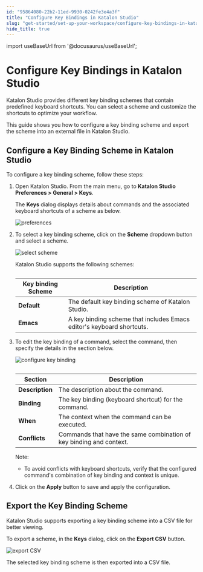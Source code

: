```yaml
---
id: "95864080-22b2-11ed-9930-0242fe3e4a3f"
title: "Configure Key Bindings in Katalon Studio"
slug: "get-started/set-up-your-workspace/configure-key-bindings-in-katalon-studio"
hide_title: true
---
```

import useBaseUrl from '@docusaurus/useBaseUrl';


# <a id="id" class="anchor_top_offset"/><a id="ariaid-title1" class="anchor_top_offset"/>Configure Key Bindings in <span xmlns="http://www.w3.org/1999/xhtml" className="ph">Katalon Studio</span> 

<p xmlns="http://www.w3.org/1999/xhtml" className="p"><span className="ph">Katalon Studio</span> provides different key binding schemes that   contain predefined keyboard shortcuts. You can select a scheme and   customize the shortcuts to optimize your workflow.</p> 
<p xmlns="http://www.w3.org/1999/xhtml" className="p">This guide shows you how to configure a key binding scheme and   export the scheme into an external file in <span className="ph">Katalon Studio</span>.</p> 

## <a id="id_1" class="anchor_top_offset"/>Configure a Key Binding Scheme in <span xmlns="http://www.w3.org/1999/xhtml" className="ph">Katalon Studio</span> 

<p xmlns="http://www.w3.org/1999/xhtml" className="p">To configure a key binding scheme, follow these steps:</p> 
<ol xmlns="http://www.w3.org/1999/xhtml" className="ol"><li className="li">     <p className="p">Open <span className="ph">Katalon Studio</span>. From the main menu, go to <strong className="ph b"><span className="ph">Katalon Studio</span> Preferences &gt; General &gt; Keys</strong>.</p>     <p className="p">The <strong className="ph b">Keys</strong> dialog displays details about commands and the associated keyboard shortcuts of a scheme as below.</p>     <p className="p"> <img className="image" width={800} src={useBaseUrl("/02d083a0-28d8-11ed-9930-0242fe3e4a3f.png")} alt="preferences" /></p>   </li><li className="li">     <p className="p">To select a key binding scheme, click on the <strong className="ph b">Scheme</strong> dropdown button and select a scheme.</p>     <p className="p"> <img className="image" width={700} src={useBaseUrl("/55355940-28d8-11ed-9930-0242fe3e4a3f.png")} alt="select scheme" /></p>     <p className="p"><span className="ph">Katalon Studio</span> supports the following schemes:</p>     <table className="table anchor_top_offset" id="id_1__33ab3fbf-383a-4f20-bbf8-f2e81386a32a"><caption /><colgroup><col /><col /></colgroup><thead className="thead"><tr className><th className="entry anchor_top_offset" id="id_1__33ab3fbf-383a-4f20-bbf8-f2e81386a32a__entry__1"><strong className="ph b">Key binding Scheme</strong>           </th><th className="entry anchor_top_offset" id="id_1__33ab3fbf-383a-4f20-bbf8-f2e81386a32a__entry__2"><strong className="ph b">Description</strong>           </th></tr></thead><tbody className="tbody"><tr className><td className="entry" headers="id_1__33ab3fbf-383a-4f20-bbf8-f2e81386a32a__entry__1 id_1__33ab3fbf-383a-4f20-bbf8-f2e81386a32a__entry__2 "><strong className="ph b">Default</strong></td><td className="entry" headers="id_1__33ab3fbf-383a-4f20-bbf8-f2e81386a32a__entry__1 id_1__33ab3fbf-383a-4f20-bbf8-f2e81386a32a__entry__2 ">The default key binding scheme of <span className="ph">Katalon Studio</span>.</td></tr><tr className><td className="entry" headers="id_1__33ab3fbf-383a-4f20-bbf8-f2e81386a32a__entry__1 id_1__33ab3fbf-383a-4f20-bbf8-f2e81386a32a__entry__2 "><strong className="ph b">Emacs</strong></td><td className="entry" headers="id_1__33ab3fbf-383a-4f20-bbf8-f2e81386a32a__entry__1 id_1__33ab3fbf-383a-4f20-bbf8-f2e81386a32a__entry__2 ">A key binding scheme that includes Emacs editor's keyboard shortcuts.</td></tr></tbody></table>   </li><li className="li">     <p className="p">To edit the key binding of a command, select the command, then specify the details in the section below.</p>     <p className="p"> <img className="image" width={800} src={useBaseUrl("/fc02ead0-28d8-11ed-9930-0242fe3e4a3f.png")} alt="configure key binding" /></p>     <table className="table anchor_top_offset" id="id_1__4a02a2db-8114-4c7f-83f9-b4b448c59e00"><caption /><thead className="thead"><tr className><th className="entry anchor_top_offset" id="id_1__4a02a2db-8114-4c7f-83f9-b4b448c59e00__entry__1"> <strong className="ph b">Section</strong>           </th><th className="entry anchor_top_offset" id="id_1__4a02a2db-8114-4c7f-83f9-b4b448c59e00__entry__2"> <strong className="ph b">Description</strong>           </th></tr></thead><tbody className="tbody"><tr className><td className="entry" headers="id_1__4a02a2db-8114-4c7f-83f9-b4b448c59e00__entry__1 id_1__4a02a2db-8114-4c7f-83f9-b4b448c59e00__entry__2 "> <strong className="ph b">Description</strong>           </td><td className="entry" headers="id_1__4a02a2db-8114-4c7f-83f9-b4b448c59e00__entry__1 id_1__4a02a2db-8114-4c7f-83f9-b4b448c59e00__entry__2 ">The description about the command.</td></tr><tr className><td className="entry" headers="id_1__4a02a2db-8114-4c7f-83f9-b4b448c59e00__entry__1 id_1__4a02a2db-8114-4c7f-83f9-b4b448c59e00__entry__2 "> <strong className="ph b">Binding</strong>           </td><td className="entry" headers="id_1__4a02a2db-8114-4c7f-83f9-b4b448c59e00__entry__1 id_1__4a02a2db-8114-4c7f-83f9-b4b448c59e00__entry__2 ">The key binding (keyboard shortcut) for the command.</td></tr><tr className><td className="entry" headers="id_1__4a02a2db-8114-4c7f-83f9-b4b448c59e00__entry__1 id_1__4a02a2db-8114-4c7f-83f9-b4b448c59e00__entry__2 "> <strong className="ph b">When</strong>           </td><td className="entry" headers="id_1__4a02a2db-8114-4c7f-83f9-b4b448c59e00__entry__1 id_1__4a02a2db-8114-4c7f-83f9-b4b448c59e00__entry__2 ">The context when the command can be executed.</td></tr><tr className><td className="entry" headers="id_1__4a02a2db-8114-4c7f-83f9-b4b448c59e00__entry__1 id_1__4a02a2db-8114-4c7f-83f9-b4b448c59e00__entry__2 "> <strong className="ph b">Conflicts</strong>           </td><td className="entry" headers="id_1__4a02a2db-8114-4c7f-83f9-b4b448c59e00__entry__1 id_1__4a02a2db-8114-4c7f-83f9-b4b448c59e00__entry__2 ">Commands that have the same combination of key binding and context.</td></tr></tbody></table>     <div className="note note note_note"><span className="note__title">Note:</span>        <ul className="ul"><li className="li">To avoid conflicts with keyboard shortcuts, verify that the configured command's combination of key binding and context is unique.</li></ul>     </div>   </li><li className="li">     <p className="p">Click on the <strong className="ph b">Apply</strong> button to save and apply the configuration.</p>   </li></ol> 

## <a id="id_2" class="anchor_top_offset"/>Export the Key Binding Scheme

<p xmlns="http://www.w3.org/1999/xhtml" className="p">Katalon Studio supports exporting a key binding scheme into a   CSV file for better viewing.</p> 
<p xmlns="http://www.w3.org/1999/xhtml" className="p">To export a scheme, in the <strong className="ph b">Keys</strong> dialog, click   on the <strong className="ph b">Export CSV</strong> button.</p> 
<p xmlns="http://www.w3.org/1999/xhtml" className="p">   <img className="image" width={800} src={useBaseUrl("/5f60ff40-28d9-11ed-9930-0242fe3e4a3f.png")} alt="export CSV" /></p> 
<p xmlns="http://www.w3.org/1999/xhtml" className="p">The selected key binding scheme is then exported into a CSV   file.</p> 
